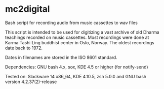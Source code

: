 mc2digital
==========

Bash script for recording audio from music cassettes to wav files

This script is intended to be used for digitizing a vast archive of old Dharma teachings recorded on music cassettes. Most recordings were done at Karma Tashi Ling buddhist center in Oslo, Norway. The oldest recordings date back to 1972.

Dates in filenames are stored in the ISO 8601 standard.

Dependencies: GNU bash 4.x, sox, KDE 4.5 or higher (for notify-send)

Tested on: Slackware 14 x86_64, KDE 4.10.5, zsh 5.0.0 and GNU bash version 4.2.37(2)-release
